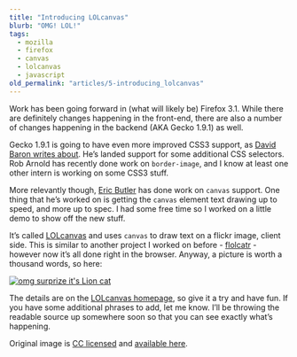 ```yaml
---
title: "Introducing LOLcanvas"
blurb: "OMG! LOL!"
tags:
  - mozilla
  - firefox
  - canvas
  - lolcanvas
  - javascript
old_permalink: "articles/5-introducing_lolcanvas"
---
```


Work has been going forward in (what will likely be) Firefox 3.1. While there are definitely changes happening in the front-end, there are also a number of changes happening in the backend (AKA Gecko 1.9.1) as well.

Gecko 1.9.1 is going to have even more improved CSS3 support, as [David Baron writes about](http://dbaron.org/log/20080603-new-selectors). He’s landed support for some additional CSS selectors. Rob Arnold has recently done work on `border-image`, and I know at least one other intern is working on some CSS3 stuff.

More relevantly though, [Eric Butler](http://www.ericbutler.net/blog/2008/06/html-canvas-in-firefox-31/) has done work on `canvas` support. One thing that he’s worked on is getting the `canvas` element text drawing up to speed, and more up to spec. I had some free time so I worked on a little demo to show off the new stuff.

It’s called [LOLcanvas](http://playground.zpao.com/lolcanvas) and uses `canvas` to draw text on a flickr image, client side. This is similar to another project I worked on before - [flolcatr](http://flolcatr.com) - however now it’s all done right in the browser. Anyway, a picture is worth a thousand words, so here:

[![omg surprize it's Lion cat](http://zpao.com/images/lioncat.png "omg surprize it's Lion cat")](http://www.flickr.com/photos/evapro/385650640/)

The details are on the [LOLcanvas homepage](http://playground.zpao.com/lolcanvas), so give it a try and have fun. If you have some additional phrases to add, let me know. I’ll be throwing the readable source up somewhere soon so that you can see exactly what’s happening.

Original image is [CC licensed](http://creativecommons.org/licenses/by/2.0/deed.en) and [available here](http://www.flickr.com/photos/evapro/385650640/).

